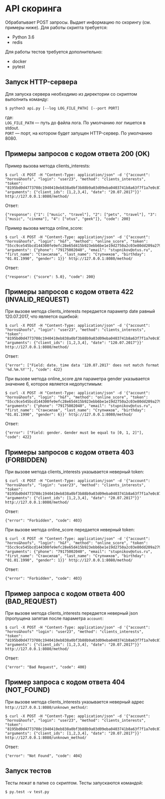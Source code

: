 # API скоринга
Обрабатывает POST запросы. Выдает информацию по скорингу (см. примеры ниже). Для работы скрипта требуется:

* Python 3.6
* redis

Для работы тестов требуется дополнительно:

* docker
* pytest

## Запуск HTTP-сервера
Для запуска сервера необходимо из директории со скриптом выполнить команду:
```
$ python3 api.py [--log LOG_FILE_PATH] [--port PORT]
```
где:\
`LOG_FILE_PATH` — путь до файла лога. По умолчанию лог пишется в stdout.\
`PORT` — порт, на котором будет запущен HTTP-сервер. По умолчанию 8080.

## Примеры запросов с кодом ответа 200 (OK)
Пример вызова метода clients_interests: 

```
$ curl -X POST -H "Content-Type: application/json" -d '{"account": "horns&hoofs", "login": "user23", "method": "clients_interests", "token": "8195bd0d4773708c1940410eb838a0bf3b88b9a03d09eba0403741b8a63f7f1a7e0c874be378c297d6332a9f3929c4e2d1524d90d675e6b83cba01372cac2e22", "arguments": {"client_ids": [1,2,3,4], "date": "20.07.2017"}}' http://127.0.0.1:8080/method/
```
Ответ:
 ```
{"response": {"1": ["music", "travel"], "2": ["pets", "travel"], "3": ["music", "cinema"], "4": ["otus", "geek"]}, "code": 200}
 ```
 
Пример вызова метода online_score:
```
$ curl -X POST -H "Content-Type: application/json" -d '{"account": "horns&hoofs", "login": "h&f", "method": "online_score", "token": "55cc9ce545bcd144300fe9efc28e65d415b923ebb6be1e19d2750a2c03e80dd209a27954dca045e5bb12418e7d89b6d718a9e35af34e14e1d5bcd5a08f21fc95", "arguments": {"phone": "79175002040", "email": "stupnikov@otus.ru", "first_name": "Стансилав", "last_name": "Ступников", "birthday": "01.01.1990", "gender": 1}}' http://127.0.0.1:8080/method/

```
Ответ:
```
{"response": {"score": 5.0}, "code": 200}
```

## Примеры запросов с кодом ответа 422 (INVALID_REQUEST)
При вызове метода clients_interests передается параметр date равный 120.07.2017, что является ошибкой: 

```
$ curl -X POST -H "Content-Type: application/json" -d '{"account": "horns&hoofs", "login": "user23", "method": "clients_interests", "token": "8195bd0d4773708c1940410eb838a0bf3b88b9a03d09eba0403741b8a63f7f1a7e0c874be378c297d6332a9f3929c4e2d1524d90d675e6b83cba01372cac2e22", "arguments": {"client_ids": [1,2,3,4], "date": "120.07.2017"}}' http://127.0.0.1:8080/method/
```
Ответ:
```
{"error": ["Field: date. time data '120.07.2017' does not match format '%d.%m.%Y'"], "code": 422}
```
 
При вызове метода online_score для параметра gender указывается значение 6, которое является недопустимым:
```
$ curl -X POST -H "Content-Type: application/json" -d '{"account": "horns&hoofs", "login": "h&f", "method": "online_score", "token": "55cc9ce545bcd144300fe9efc28e65d415b923ebb6be1e19d2750a2c03e80dd209a27954dca045e5bb12418e7d89b6d718a9e35af34e14e1d5bcd5a08f21fc95", "arguments": {"phone": "79175002040", "email": "stupnikov@otus.ru", "first_name": "Стансилав", "last_name": "Ступников", "birthday": "01.01.1990", "gender": 6}}' http://127.0.0.1:8080/method/
```
Ответ:
```
{"error": ["Field: gender. Gender must be equal to [0, 1, 2]"], "code": 422}
```

## Примеры запросов с кодом ответа 403 (FORBIDDEN)
При вызове метода clients_interests указывается неверный token: 

```
$ curl -X POST -H "Content-Type: application/json" -d '{"account": "horns&hoofs", "login": "user23", "method": "clients_interests", "token": "8195bd0d4773708c1940410eb838a0bf3b88b9a03d09eba0403741b8a63f7f1a7e0c874be378c297d6332a9f392975e6b83cba01372cac2e22", "arguments": {"client_ids": [1,2,3,4], "date": "20.07.2017"}}' http://127.0.0.1:8080/method/
```
Ответ:
```
{"error": "Forbidden", "code": 403}
```
 
При вызове метода online_score передается неверный token:
```
$ curl -X POST -H "Content-Type: application/json" -d '{"account": "horns&hoofs", "login": "h&f", "method": "online_score", "token": "55cc9ce545bcd144300fe9efc28e65d415b923ebb6be1e19d2750a2c03e80dd209a27954dca045e5bb12418e7d89b6d718a9e35af34ebcd5a08f21fc95", "arguments": {"phone": "79175002040", "email": "stupnikov@otus.ru", "first_name": "Стансилав", "last_name": "Ступников", "birthday": "01.01.1990", "gender": 1}}' http://127.0.0.1:8080/method/

```
Ответ:
 ```
{"error": "Forbidden", "code": 403}
 ```
## Пример запроса с кодом ответа 400 (BAD_REQUEST)
При вызове метода clients_interests передается неверный json (пропущена запятая после параметра `account`: 

```
$ curl -X POST -H "Content-Type: application/json" -d '{"account": "horns&hoofs" "login": "user23", "method": "clients_interests", "token": "8195bd0d4773708c1940410eb838a0bf3b88b9a03d09eba0403741b8a63f7f1a7e0c874be378c297d6332a9f3929c4e2d1524d90d675e6b83cba01372cac2e22", "arguments": {"client_ids": [1,2,3,4], "date": "20.07.2017"}}' http://127.0.0.1:8080/method/
```
Ответ:
```
{"error": "Bad Request", "code": 400}
```
## Пример запроса с кодом ответа 404 (NOT_FOUND)
При вызове метода clients_interests указывается неверный адрес `http://127.0.0.1:8080/unknown_method/`: 

```
$ curl -X POST -H "Content-Type: application/json" -d '{"account": "horns&hoofs", "login": "user23", "method": "clients_interests", "token": "8195bd0d4773708c1940410eb838a0bf3b88b9a03d09eba0403741b8a63f7f1a7e0c874be378c297d6332a9f3929c4e2d1524d90d675e6b83cba01372cac2e22", "arguments": {"client_ids": [1,2,3,4], "date": "20.07.2017"}}' http://127.0.0.1:8080/unknown_method/
```
Ответ:
```
{"error": "Not Found", "code": 404}
```
## Запуск тестов
Тесты лежат в папке со скриптом. Тесты запускаются командой:
```
$ py.test -v test.py
```
